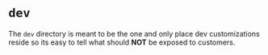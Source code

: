 # `dev`

The `dev` directory is meant to be the one and only place dev customizations reside so its easy to tell what should **NOT** be exposed to customers.
